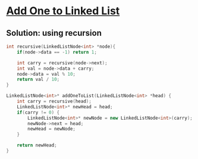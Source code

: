 # [Add One to Linked List](https://www.codingninjas.com/studio/problems/add-one-to-linked-list_920456)

## Solution: using recursion
```c++
int recursive(LinkedListNode<int> *node){
    if(node->data == -1) return 1;

    int carry = recursive(node->next);
    int val = node->data + carry;
    node->data = val % 10;
    return val / 10;
}

LinkedListNode<int>* addOneToList(LinkedListNode<int> *head) {
    int carry = recursive(head);
    LinkedListNode<int>* newHead = head;
    if(carry != 0) {
        LinkedListNode<int>* newNode = new LinkedListNode<int>(carry);
        newNode->next = head;
        newHead = newNode;
    }

    return newHead;
}
```